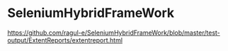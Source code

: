 # SeleniumHybridFrameWork
https://github.com/ragul-e/SeleniumHybridFrameWork/blob/master/test-output/ExtentReports/extentreport.html
